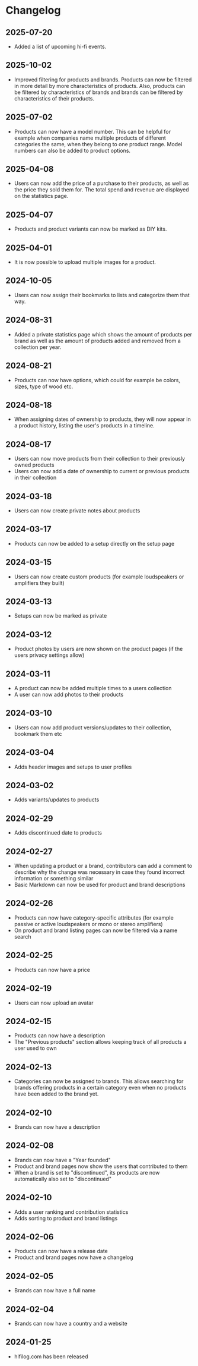 # Changelog

## <time datetime="2025-10-20">2025-07-20</time>

- Added a list of upcoming hi-fi events.

## <time datetime="2025-10-02">2025-10-02</time>

- Improved filtering for products and brands. Products can now be filtered in more detail by more characteristics of products. Also, products can be filtered by characteristics of brands and brands can be filtered by characteristics of their products.

## <time datetime="2025-07-02">2025-07-02</time>

- Products can now have a model number. This can be helpful for example when companies name multiple products of different categories the same, when they belong to one product range. Model numbers can also be added to product options.

## <time datetime="2025-04-08">2025-04-08</time>

- Users can now add the price of a purchase to their products, as well as the price they sold them for. The total spend and revenue are displayed on the statistics page.

## <time datetime="2025-04-07">2025-04-07</time>

- Products and product variants can now be marked as DIY kits.

## <time datetime="2025-04-01">2025-04-01</time>

- It is now possible to upload multiple images for a product.

## <time datetime="2024-10-05">2024-10-05</time>

- Users can now assign their bookmarks to lists and categorize them that way.

## <time datetime="2024-08-31">2024-08-31</time>

- Added a private statistics page which shows the amount of products per brand as well as the amount of products added and removed from a collection per year.

## <time datetime="2024-08-21">2024-08-21</time>

- Products can now have options, which could for example be colors, sizes, type of wood etc.

## <time datetime="2024-08-18">2024-08-18</time>

- When assigning dates of ownership to products, they will now appear in a product history, listing the user's products in a timeline.

## <time datetime="2024-08-17">2024-08-17</time>

- Users can now move products from their collection to their previously owned products
- Users can now add a date of ownership to current or previous products in their collection

## <time datetime="2024-03-18">2024-03-18</time>

- Users can now create private notes about products

## <time datetime="2024-03-17">2024-03-17</time>

- Products can now be added to a setup directly on the setup page

## <time datetime="2024-03-15">2024-03-15</time>

- Users can now create custom products (for example loudspeakers or amplifiers they built)

## <time datetime="2024-03-13">2024-03-13</time>

- Setups can now be marked as private

## <time datetime="2024-03-12">2024-03-12</time>

- Product photos by users are now shown on the product pages (if the users privacy settings allow)

## <time datetime="2024-03-11">2024-03-11</time>

- A product can now be added multiple times to a users collection
- A user can now add photos to their products

## <time datetime="2024-03-10">2024-03-10</time>

- Users can now add product versions/updates to their collection, bookmark them etc

## <time datetime="2024-03-04">2024-03-04</time>

- Adds header images and setups to user profiles

## <time datetime="2024-03-02">2024-03-02</time>

- Adds variants/updates to products

## <time datetime="2024-02-29">2024-02-29</time>

- Adds discontinued date to products

## <time datetime="2024-02-27">2024-02-27</time>

- When updating a product or a brand, contributors can add a comment to describe why the change was necessary in case they found incorrect information or something similar
- Basic Markdown can now be used for product and brand descriptions

## <time datetime="2024-02-26">2024-02-26</time>

- Products can now have category-specific attributes (for example passive or active loudspeakers or mono or stereo amplifiers)
- On product and brand listing pages can now be filtered via a name search

## <time datetime="2024-02-25">2024-02-25</time>

- Products can now have a price

## <time datetime="2024-02-19">2024-02-19</time>

- Users can now upload an avatar

## <time datetime="2024-02-15">2024-02-15</time>

- Products can now have a description
- The "Previous products" section allows keeping track of all products a user used to own

## <time datetime="2024-02-13">2024-02-13</time>

- Categories can now be assigned to brands. This allows searching for brands offering products in a certain category even when no products have been added to the brand yet.

## <time datetime="2024-02-10">2024-02-10</time>

- Brands can now have a description

## <time datetime="2024-02-08">2024-02-08</time>

- Brands can now have a "Year founded"
- Product and brand pages now show the users that contributed to them
- When a brand is set to "discontinued", its products are now automatically also set to "discontinued"

## <time datetime="2024-02-10">2024-02-10</time>

- Adds a user ranking and contribution statistics
- Adds sorting to product and brand listings

## <time datetime="2024-02-06">2024-02-06</time>

- Products can now have a release date
- Product and brand pages now have a changelog

## <time datetime="2024-02-05">2024-02-05</time>

- Brands can now have a full name

## <time datetime="2024-02-04">2024-02-04</time>

- Brands can now have a country and a website

## <time datetime="2024-01-25">2024-01-25</time>

- hifilog.com has been released
